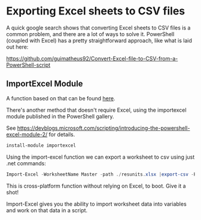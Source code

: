 # Exporting Excel sheets to CSV files

A quick google search shows that converting Excel sheets to CSV files is a common problem, and there are a lot of ways to solve it.  PowerShell (coupled with Excel) has a pretty straightforward approach, like what is laid out here:

<https://github.com/guimatheus92/Convert-Excel-file-to-CSV-from-a-PowerShell-script>

## ImportExcel Module

A function based on that can be found [here](./convertFrom-excel2csv.ps1).  

There's another method that doesn't require Excel, using the importexcel module published in the PowerShell gallery.

See <https://devblogs.microsoft.com/scripting/introducing-the-powershell-excel-module-2/> for details.

```powershell
install-module importexcel
```

Using the import-excel function we can export a worksheet to csv using just .net commands:

```powershell
Import-Excel -WorksheetName Master -path ./resunits.xlsx |export-csv -Path ./resunits.csv
```

This is cross-platform function without relying on Excel, to boot.  Give it a shot!

Import-Excel gives you the ability to import worksheet data into variables and work on that data in a script.
